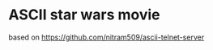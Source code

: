 ASCII star wars movie
=====================

based on https://github.com/nitram509/ascii-telnet-server
